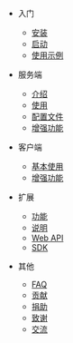 * 入门
    * [安装](install.md)
    * [启动](run.md)
    * [使用示例](example.md)
* 服务端
    * [介绍](introduction.md)
    * [使用](nps_use.md)
    * [配置文件](server_config.md)
    * [增强功能](nps_extend.md)

* 客户端

    * [基本使用](use.md)
    * [增强功能](npc_extend.md)

* 扩展

    * [功能](feature.md)
    * [说明](description.md)
    * [Web API](api.md)
    * [SDK](npc_sdk.md)

* 其他

    * [FAQ](faq.md)
    * [贡献](contribute.md)
    * [捐助](donate.md)
    * [致谢](thanks.md)
    * [交流](discuss.md)

